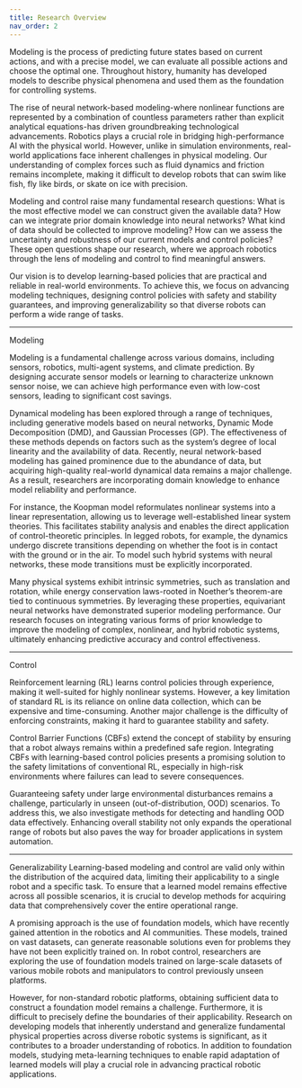 ```yaml
---
title: Research Overview
nav_order: 2
---
```


Modeling is the process of predicting future states based on current actions, and with a precise model, we can evaluate all possible actions and choose the optimal one. Throughout history, humanity has developed models to describe physical phenomena and used them as the foundation for controlling systems.

The rise of neural network-based modeling-where nonlinear functions are represented by a combination of countless parameters rather than explicit analytical equations-has driven groundbreaking technological advancements. Robotics plays a crucial role in bridging high-performance AI with the physical world. However, unlike in simulation environments, real-world applications face inherent challenges in physical modeling. Our understanding of complex forces such as fluid dynamics and friction remains incomplete, making it difficult to develop robots that can swim like fish, fly like birds, or skate on ice with precision.

Modeling and control raise many fundamental research questions: What is the most effective model we can construct given the available data? How can we integrate prior domain knowledge into neural networks? What kind of data should be collected to improve modeling? How can we assess the uncertainty and robustness of our current models and control policies? These open questions shape our research, where we approach robotics through the lens of modeling and control to find meaningful answers.

Our vision is to develop learning-based policies that are practical and reliable in real-world environments. To achieve this, we focus on advancing modeling techniques, designing control policies with safety and stability guarantees, and improving generalizability so that diverse robots can perform a wide range of tasks.

-------
Modeling

Modeling is a fundamental challenge across various domains, including sensors, robotics, multi-agent systems, and climate prediction. By designing accurate sensor models or learning to characterize unknown sensor noise, we can achieve high performance even with low-cost sensors, leading to significant cost savings.

Dynamical modeling has been explored through a range of techniques, including generative models based on neural networks, Dynamic Mode Decomposition (DMD), and Gaussian Processes (GP). The effectiveness of these methods depends on factors such as the system’s degree of local linearity and the availability of data. Recently, neural network-based modeling has gained prominence due to the abundance of data, but acquiring high-quality real-world dynamical data remains a major challenge. As a result, researchers are incorporating domain knowledge to enhance model reliability and performance.

For instance, the Koopman model reformulates nonlinear systems into a linear representation, allowing us to leverage well-established linear system theories. This facilitates stability analysis and enables the direct application of control-theoretic principles. In legged robots, for example, the dynamics undergo discrete transitions depending on whether the foot is in contact with the ground or in the air. To model such hybrid systems with neural networks, these mode transitions must be explicitly incorporated.

Many physical systems exhibit intrinsic symmetries, such as translation and rotation, while energy conservation laws-rooted in Noether’s theorem-are tied to continuous symmetries. By leveraging these properties, equivariant neural networks have demonstrated superior modeling performance. Our research focuses on integrating various forms of prior knowledge to improve the modeling of complex, nonlinear, and hybrid robotic systems, ultimately enhancing predictive accuracy and control effectiveness.

--------

Control

Reinforcement learning (RL) learns control policies through experience, making it well-suited for highly nonlinear systems. However, a key limitation of standard RL is its reliance on online data collection, which can be expensive and time-consuming. Another major challenge is the difficulty of enforcing constraints, making it hard to guarantee stability and safety.

Control Barrier Functions (CBFs) extend the concept of stability by ensuring that a robot always remains within a predefined safe region. Integrating CBFs with learning-based control policies presents a promising solution to the safety limitations of conventional RL, especially in high-risk environments where failures can lead to severe consequences.

Guaranteeing safety under large environmental disturbances remains a challenge, particularly in unseen (out-of-distribution, OOD) scenarios. To address this, we also investigate methods for detecting and handling OOD data effectively. Enhancing overall stability not only expands the operational range of robots but also paves the way for broader applications in system automation.



--------
Generalizability
Learning-based modeling and control are valid only within the distribution of the acquired data, limiting their applicability to a single robot and a specific task. To ensure that a learned model remains effective across all possible scenarios, it is crucial to develop methods for acquiring data that comprehensively cover the entire operational range.

A promising approach is the use of foundation models, which have recently gained attention in the robotics and AI communities. These models, trained on vast datasets, can generate reasonable solutions even for problems they have not been explicitly trained on. In robot control, researchers are exploring the use of foundation models trained on large-scale datasets of various mobile robots and manipulators to control previously unseen platforms.

However, for non-standard robotic platforms, obtaining sufficient data to construct a foundation model remains a challenge. Furthermore, it is difficult to precisely define the boundaries of their applicability. Research on developing models that inherently understand and generalize fundamental physical properties across diverse robotic systems is significant, as it contributes to a broader understanding of robotics. In addition to foundation models, studying meta-learning techniques to enable rapid adaptation of learned models will play a crucial role in advancing practical robotic applications.
